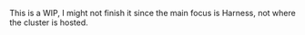 This is a WIP, I might not finish it since the main focus is Harness, not where the cluster is hosted.